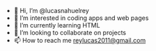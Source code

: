 - 👋 Hi, I’m @lucasnahuelrey
- 👀 I’m interested in coding apps and web pages
- 🌱 I’m currently learning HTML
- 💞️ I’m looking to collaborate on projects
- 📫 How to reach me reylucas2011@gmail.com

<!---
lucasnahuelrey/lucasnahuelrey is a ✨ special ✨ repository because its `README.md` (this file) appears on your GitHub profile.
You can click the Preview link to take a look at your changes.
--->
